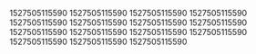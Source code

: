 1527505115590
1527505115590
1527505115590
1527505115590
1527505115590
1527505115590
1527505115590
1527505115590
1527505115590
1527505115590
1527505115590
1527505115590
1527505115590
1527505115590
1527505115590